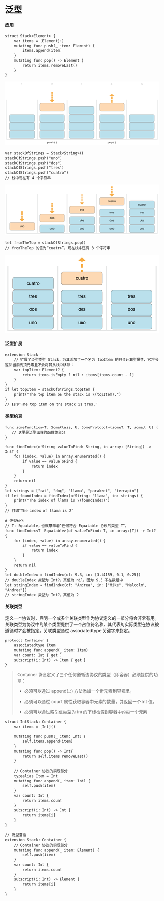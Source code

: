 # 泛型



#### 应用

```
struct Stack<Element> {
    var items = [Element]()
    mutating func push(_ item: Element) {
        items.append(item)
    }
    mutating func pop() -> Element {
        return items.removeLast()
    }
}
```

![stack_PushPop.png](https://github.com/ghostcrying/ThenNotes/blob/main/Assets/Swift/stack_PushPop.png?raw=true)

```
var stackOfStrings = Stack<String>()
stackOfStrings.push("uno")
stackOfStrings.push("dos")
stackOfStrings.push("tres")
stackOfStrings.push("cuatro")
// 栈中现在有 4 个字符串
```

![stack_PushedFourStrings.png](https://github.com/ghostcrying/ThenNotes/blob/main/Assets/Swift/stack_PushedFourStrings.png?raw=true)

```
let fromTheTop = stackOfStrings.pop()
// fromTheTop 的值为“cuatro”，现在栈中还有 3 个字符串
```

![stack_PoppedOneString.png](https://github.com/ghostcrying/ThenNotes/blob/main/Assets/Swift/stack_PoppedOneString.png?raw=true)

#### 泛型扩展

```
extension Stack {
    // 扩展了泛型类型 Stack，为其添加了一个名为 topItem 的只读计算型属性，它将会返回当前栈顶元素且不会将其从栈中移除：
    var topItem: Element? {
        return items.isEmpty ? nil : items[items.count - 1]
    }
}
if let topItem = stackOfStrings.topItem {
    print("The top item on the stack is \(topItem).")
}
// 打印“The top item on the stack is tres.”
```



#### 类型约束

```
func someFunction<T: SomeClass, U: SomeProtocol>(someT: T, someU: U) {
   // 这里是泛型函数的函数体部分
}
```

```
func findIndex(ofString valueToFind: String, in array: [String]) -> Int? {
    for (index, value) in array.enumerated() {
        if value == valueToFind {
            return index
        }
    }
    return nil
}
let strings = ["cat", "dog", "llama", "parakeet", "terrapin"]
if let foundIndex = findIndex(ofString: "llama", in: strings) {
    print("The index of llama is \(foundIndex)")
}
// 打印“The index of llama is 2”

# 泛型优化
// T: Equatable，也就意味着“任何符合 Equatable 协议的类型 T”。
func findIndex<T: Equatable>(of valueToFind: T, in array:[T]) -> Int? {
    for (index, value) in array.enumerated() {
        if value == valueToFind {
            return index
        }
    }
    return nil
}
let doubleIndex = findIndex(of: 9.3, in: [3.14159, 0.1, 0.25])
// doubleIndex 类型为 Int?，其值为 nil，因为 9.3 不在数组中
let stringIndex = findIndex(of: "Andrea", in: ["Mike", "Malcolm", "Andrea"])
// stringIndex 类型为 Int?，其值为 2
```



#### 关联类型

定义一个协议时，声明一个或多个关联类型作为协议定义的一部分将会非常有用。关联类型为协议中的某个类型提供了一个占位符名称，其代表的实际类型在协议被遵循时才会被指定。关联类型通过 associatedtype 关键字来指定。

```
protocol Container {
    associatedtype Item
    mutating func append(_ item: Item)
    var count: Int { get }
    subscript(i: Int) -> Item { get }
}
```

> Container 协议定义了三个任何遵循该协议的类型（即容器）必须提供的功能：
>
> - 必须可以通过 append(_:) 方法添加一个新元素到容器里。
>
> - 必须可以通过 count 属性获取容器中元素的数量，并返回一个 Int 值。
>
> - 必须可以通过索引值类型为 Int 的下标检索到容器中的每一个元素

```
struct IntStack: Container {
    var items = [Int]()
    
    mutating func push(_ item: Int) {
        self.items.append(item)
    }
    mutating func pop() -> Int{
        return self.items.removeLast()
    }
    
    // Container 协议的实现部分
    typealias Item = Int
    mutating func append(_ item: Int) {
        self.push(item)
    }
    var count: Int {
        return items.count
    }
    subscript(i: Int) -> Int {
        return items[i]
    }
}

// 泛型遵循
extension Stack: Container {
    // Container 协议的实现部分
    mutating func append(_ item: Element) {
        self.push(item)
    }
    var count: Int {
        return items.count
    }
    subscript(i: Int) -> Element {
        return items[i]
    }
}
```


